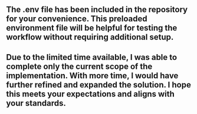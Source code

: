 ## The .env file has been included in the repository for your convenience. This preloaded environment file will be helpful for testing the workflow without requiring additional setup.

## Due to the limited time available, I was able to complete only the current scope of the implementation. With more time, I would have further refined and expanded the solution. I hope this meets your expectations and aligns with your standards.